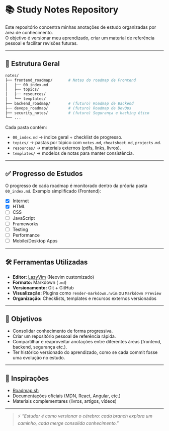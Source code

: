 # 📚 Study Notes Repository

Este repositório concentra minhas anotações de estudo organizadas por área de conhecimento.  
O objetivo é versionar meu aprendizado, criar um material de referência pessoal e facilitar revisões futuras.

---

## 📂 Estrutura Geral

```bash
notes/
├── frontend_roadmap/       # Notas do roadmap de Frontend
│   ├── 00_index.md
│   ├── topics/
│   ├── resources/
│   └── templates/
├── backend_roadmap/        # (futuro) Roadmap de Backend
├── devops_roadmap/         # (futuro) Roadmap de DevOps
├── security_notes/         # (futuro) Segurança e hacking ético
└── ...
```

Cada pasta contém:

- `00_index.md` → índice geral + checklist de progresso.
- `topics/` → pastas por tópico com `notes.md`, `cheatsheet.md`, `projects.md`.
- `resources/` → materiais externos (pdfs, links, livros).
- `templates/` → modelos de notas para manter consistência.

---

## ✅ Progresso de Estudos

O progresso de cada roadmap é monitorado dentro da própria pasta `00_index.md`.
Exemplo simplificado (Frontend):

- [x] Internet
- [x] HTML
- [ ] CSS
- [ ] JavaScript
- [ ] Frameworks
- [ ] Testing
- [ ] Performance
- [ ] Mobile/Desktop Apps

---

## 🛠️ Ferramentas Utilizadas

- **Editor:** [LazyVim](https://www.lazyvim.org/) (Neovim customizado)
- **Formato:** Markdown (`.md`)
- **Versionamento:** Git + GitHub
- **Visualização:** Plugins como `render-markdown.nvim` ou `Markdown Preview`
- **Organização:** Checklists, templates e recursos externos versionados

---

## 🎯 Objetivos

- Consolidar conhecimento de forma progressiva.
- Criar um repositório pessoal de referência rápida.
- Compartilhar e reaproveitar anotações entre diferentes áreas (frontend, backend, segurança etc.).
- Ter histórico versionado do aprendizado, como se cada commit fosse uma evolução no estudo.

---

## 🌟 Inspirações

- [Roadmap.sh](https://roadmap.sh/)
- Documentações oficiais (MDN, React, Angular, etc.)
- Materiais complementares (livros, artigos, vídeos)

---

> ⚡ _“Estudar é como versionar o cérebro: cada branch explora um caminho, cada merge consolida conhecimento.”_
